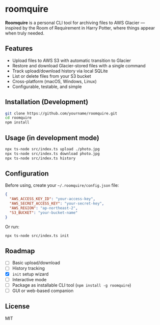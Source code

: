 # roomquire

**Roomquire** is a personal CLI tool for archiving files to AWS Glacier —  
inspired by the Room of Requirement in Harry Potter, where things appear when truly needed.

## Features

- Upload files to AWS S3 with automatic transition to Glacier
- Restore and download Glacier-stored files with a single command
- Track upload/download history via local SQLite
- List or delete files from your S3 bucket
- Cross-platform (macOS, Windows, Linux)
- Configurable, testable, and simple

## Installation (Development)

```bash
git clone https://github.com/yourname/roomquire.git
cd roomquire
npm install
```

## Usage (in development mode)

```bash
npx ts-node src/index.ts upload ./photo.jpg
npx ts-node src/index.ts download photo.jpg
npx ts-node src/index.ts history
```

## Configuration

Before using, create your `~/.roomquire/config.json` file:

```json
{
  "AWS_ACCESS_KEY_ID": "your-access-key",
  "AWS_SECRET_ACCESS_KEY": "your-secret-key",
  "AWS_REGION": "ap-northeast-2",
  "S3_BUCKET": "your-bucket-name"
}
```

Or run:

```bash
npx ts-node src/index.ts init
```

## Roadmap

- [ ] Basic upload/download
- [ ] History tracking
- [x] `init` setup wizard
- [ ] Interactive mode
- [ ] Package as installable CLI tool (`npm install -g roomquire`)
- [ ] GUI or web-based companion

## License

MIT
